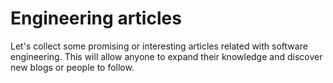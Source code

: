 # Engineering articles
Let's collect some promising or interesting articles related with software engineering. This will allow anyone to expand their knowledge and discover new blogs or people to follow.
